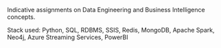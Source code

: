 Indicative assignments on Data Engineering and Business Intelligence concepts.

Stack used: Python, SQL, RDBMS, SSIS, Redis, MongoDB, Apache Spark, Neo4j, Azure Streaming Services, PowerBI
